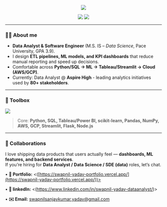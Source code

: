 <!-- Centered headline & quick links -->
<p align="center">
  <img src="https://readme-typing-svg.demolab.com?font=Inter&weight=600&size=28&duration=3000&pause=700&color=#000000&center=true&vCenter=true&width=900&lines=Hi+%F0%9F%91%8B%2C+I'm+Swapnil+Yadav;I+build+systems+where+data+%E2%86%92+insight+%E2%86%92+impact." />
</p>

<p align="center">
  <a href="https://swapnil-yadav-portfolio.vercel.app/"><img src="https://img.shields.io/badge/Portfolio-111827?style=for-the-badge&logo=vercel"></a>
  <a href="https://www.linkedin.com/in/swapnil-yadav-dataanalyst/"><img src="https://img.shields.io/badge/LinkedIn-0A66C2?style=for-the-badge&logo=linkedin&logoColor=white"></a>
</p>

---
### 👨‍💻 About me
- **Data Analyst & Software Engineer** (M.S. IS – *Data Science*, Pace University, GPA 3.9).
- I design **ETL pipelines, ML models, and KPI dashboards** that reduce manual reporting and speed up decisions.
- Comfortable across **Python/SQL → ML → Tableau/Streamlit → Cloud (AWS/GCP)**.
- Currently: Data Analyst @ **Aspire High** - leading analytics initiatives used by **80+ stakeholders**.

---

### 🔧 Toolbox
<p align="left">
  <img src="https://skillicons.dev/icons?i=python,sklearn,sqlite,postgresql,mongodb,fastapi,flask,postgres,github,git,aws,gcp,vercel,js,nodejs,react,tensorflow" />
</p>

> Core: **Python, SQL, Tableau/Power BI, scikit-learn, Pandas, NumPy, AWS, GCP, Streamlit, Flask, Node.js**

---

### 🤝 Collaborations
I love shipping data products that users actually feel — **dashboards, ML features, and backend services**.  
If you’re hiring for **Data Analyst / Data Science  / SDE (data)** roles, let’s chat.

• **🔗 Portfolio:** <([https://swapnil-yadav-portfolio.vercel.app/](https://swapnil-yadav-portfolio.vercel.app/))> 

• **🔗 linkedIn:** <(https://www.linkedin.com/in/swapnil-yadav-dataanalyst/)>

• **✉️ Email:** swapnilsanjaykumar.yadav@gmail.com
